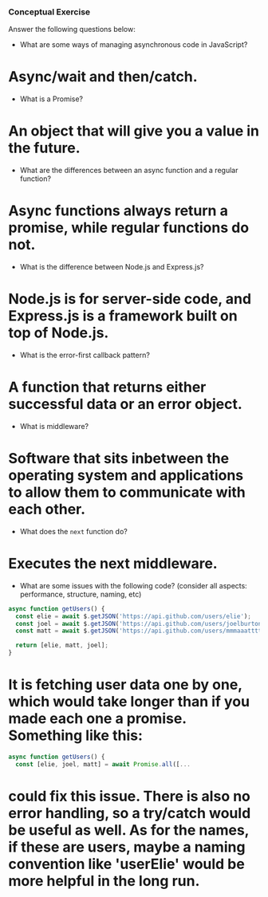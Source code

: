 ### Conceptual Exercise

Answer the following questions below:

- What are some ways of managing asynchronous code in JavaScript?
# Async/wait and then/catch.

- What is a Promise?
# An object that will give you a value in the future.

- What are the differences between an async function and a regular function?
# Async functions always return a promise, while regular functions do not.

- What is the difference between Node.js and Express.js?
# Node.js is for server-side code, and Express.js is a framework built on top of Node.js.

- What is the error-first callback pattern?
# A function that returns either successful data or an error object.

- What is middleware?
# Software that sits inbetween the operating system and applications to allow them to communicate with each other.

- What does the `next` function do?
# Executes the next middleware.

- What are some issues with the following code? (consider all aspects: performance, structure, naming, etc)

```js
async function getUsers() {
  const elie = await $.getJSON('https://api.github.com/users/elie');
  const joel = await $.getJSON('https://api.github.com/users/joelburton');
  const matt = await $.getJSON('https://api.github.com/users/mmmaaatttttt');

  return [elie, matt, joel];
}
```
# It is fetching user data one by one, which would take longer than if you made each one a promise. Something like this:

```js
async function getUsers() {
  const [elie, joel, matt] = await Promise.all([...
```
# could fix this issue. There is also no error handling, so a try/catch would be useful as well. As for the names, if these are users, maybe a naming convention like 'userElie' would be more helpful in the long run. 

